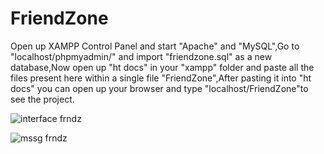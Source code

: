 # FriendZone

Open up XAMPP Control Panel and start "Apache" and "MySQL",Go to "localhost/phpmyadmin/" and import "friendzone.sql" as a new database,Now open up "ht docs" in your "xampp" folder and paste all the files present here within a single file "FriendZone",After pasting it into "ht docs" you can open up your browser and type "localhost/FriendZone"to see the project.

![interface frndz](https://user-images.githubusercontent.com/113242497/189484444-ef97f1ce-197a-4da0-8f46-1e9dc39b8657.PNG)

![mssg frndz](https://user-images.githubusercontent.com/113242497/189484500-5c1c2d29-b643-4081-9d51-62c0b739bf2b.PNG)
